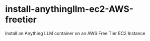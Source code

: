 # install-anythingllm-ec2-AWS-freetier
Install an Anything LLM container on an AWS Free Tier EC2 Instance
